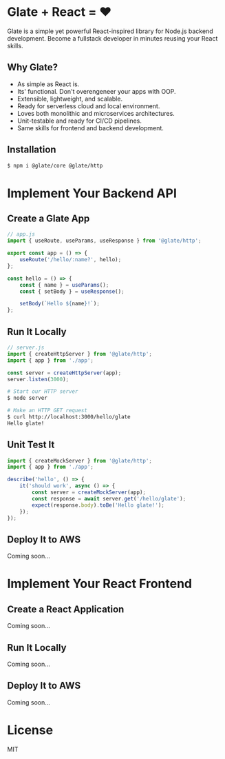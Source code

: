 # Glate + React = ❤️

Glate is a simple yet powerful React-inspired library for Node.js backend development. Become a fullstack developer in minutes reusing your React skills.

## Why Glate?

- As simple as React is.
- Its' functional. Don't overengeneer your apps with OOP.
- Extensible, lightweight, and scalable.
- Ready for serverless cloud and local environment.
- Loves both monolithic and microservices architectures.
- Unit-testable and ready for CI/CD pipelines.
- Same skills for frontend and backend development.

## Installation

```bash
$ npm i @glate/core @glate/http
```

# Implement Your Backend API

## Create a Glate App

```js
// app.js
import { useRoute, useParams, useResponse } from '@glate/http';

export const app = () => {
    useRoute('/hello/:name?', hello);
};

const hello = () => {
    const { name } = useParams();
    const { setBody } = useResponse();

    setBody(`Hello ${name}!`);
};
```

## Run It Locally

```js
// server.js
import { createHttpServer } from '@glate/http';
import { app } from './app';

const server = createHttpServer(app);
server.listen(3000);
```

```bash
# Start our HTTP server
$ node server
```

```bash
# Make an HTTP GET request
$ curl http://localhost:3000/hello/glate
Hello glate!
```

## Unit Test It

```js
import { createMockServer } from '@glate/http';
import { app } from './app';

describe('hello', () => {
    it('should work', async () => {
        const server = createMockServer(app);
        const response = await server.get('/hello/glate');
        expect(response.body).toBe('Hello glate!');
    });
});
```

## Deploy It to AWS

Coming soon...

# Implement Your React Frontend

## Create a React Application

Coming soon...

## Run It Locally

Coming soon...

## Deploy It to AWS

Coming soon...

# License

MIT
